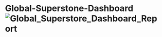 # Global-Superstone-Dashboard![Global_Superstore_Dashboard_Report](https://github.com/bikashparamanik/Global-Superstone-Dashboard/assets/118504748/366b6fd4-b0b4-4d2b-8be4-7d5ca4879228)

